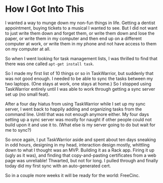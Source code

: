 How I Got Into This
===================

I wanted a way to munge down my non-fun things in life. Getting a dentist appointment, buying tickets to a musical I wanted to see. But I did not want to just write them down and forget them, or write them down and lose the paper, or write them in my computer and then end up on a different computer at work, or write them in my phone and not have access to them on my computer at all.

So when I went looking for task management lists, I was thrilled to find that there was one called `apt-get install task`.

So I made my first list of 10 things or so in TaskWarrior, but suddenly that was not good enough. I needed to be able to sync the tasks between my two laptops. (One stays at work, one stays at home.) So I stopped using TaskWarrior entirely until I was able to work through getting a sync server set up (no small feat).

After a four day hiatus from using TaskWarrior while I set up my sync server, I went back to happily adding and organizing tasks from the command line. Until that was not enough anymore either. My four days setting up a sync server was mostly for naught if other people could not build upon it and use it to. (What else is my server going to do but wait for me to sync?)

So once again, I put TaskWarrior aside and spent about ten days sneaking in odd hours, designing in my head, interaction design mostly, whittling down to what I thought was an MVP. Building it as a Rack app. Firing it up (ugly as it was), and finding that copy-and-pasting certificates from a web page was unreliable! Thwarted, but not for long. I pulled through and finally today did my first sync with an auto-generated cert.

So in a couple more weeks it will be ready for the world: FreeCinc.
